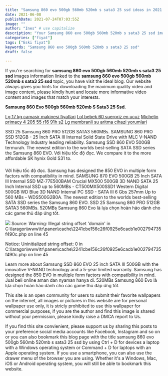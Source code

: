 ```yaml
---
title: "Samsung 860 evo 500gb 560mb 520mb s sata3 25 ssd ideas in 2021 "
date: 2021-06-08
publishDate: 2021-07-24T07:03:55Z
image: ""
author: "Ines" # use capitalize
description: "Your Samsung 860 evo 500gb 560mb 520mb s sata3 25 ssd images are ready in this website. Samsung 860 evo 500gb 560mb 520mb s sata3 25 ssd are a topic that is being searched for and liked by netizens now. You can Find and Download the Samsung 860 evo 500gb 560mb 520mb s sata3 25 ssd files here. Get all free images."
categories: ["fiyat"]
tags: ["Eski fiyat"]
keywords: "Samsung 860 evo 500gb 560mb 520mb s sata3 25 ssd"
draft: false

---
```


If you're searching for **samsung 860 evo 500gb 560mb 520mb s sata3 25 ssd** images information linked to the **samsung 860 evo 500gb 560mb 520mb s sata3 25 ssd** topic, you have visit the ideal  blog.  Our website always  gives you  hints  for downloading  the maximum  quality video and image  content, please kindly hunt and locate more informative video content and images  that match your interests.

**Samsung 860 Evo 500gb 560mb 520mb S Sata3 25 Ssd**. 


[Lg 17 kg camasir makinesi fiyatlari](/lg-17-kg-camasir-makinesi-fiyatlari/)
[Lol bebek 60 suerpriz en ucuz](/lol-bebek-60-suerpriz-en-ucuz/)
[Michelin primacy 4 205 55 r16 91h s2](/michelin-primacy-4-205-55-r16-91h-s2/)
[Lg membranli su aritma cihazi yorumlari](/lg-membranli-su-aritma-cihazi-yorumlari/)

SSD 25 Samsung 860 PRO 512GB SATA3 560MBs. SAMSUNG 860 PRO SSD 512GB - 25 Inch SATA III Internal Solid State Drive with MLC V-NAND Technology Industry leading reliability. Samsung SSD 860 EVO 500GB termurah. The newest edition to the worlds best-selling SATA SSD series the Samsung 860 EVO. Với hiệu tốc độ đọc. We compare it to the more affordable SK hynix Gold S31 to.

### 

Với hiệu tốc độ đọc. Samsung has designed the 850 EVO in multiple form factors with compatibility in mind. SAMSUNG 870 EVO 500GB 25 Inch SATA III Internal SSD MZ-77E500BAM Crucial MX500 500GB 3D NAND SATA 25 Inch Internal SSD up to 560MBs - CT500MX500SSD1 Western Digital 500GB WD Blue 3D NAND Internal PC SSD - SATA III 6 Gbs 257mm Up to 560 MBs - WDS500G2B0A. The newest edition to the worlds best-selling SATA SSD series the Samsung 860 EVO. SSD 25 Samsung 860 PRO 512GB SATA3 560MBs. 520MBs Samsung 860 Evo là lựa chọn hoàn hảo dành cho các game thủ đáp ứng tốt.


![]( "")
Source: 
Warning: Illegal string offset 'domain' in C:\laragon\www\tr\panen\cache\2241cbe156c26f0925e6cacb1e002794735f490c.php on line 45

Notice: Uninitialized string offset: 0 in C:\laragon\www\tr\panen\cache\2241cbe156c26f0925e6cacb1e002794735f490c.php on line 45


 Learn more about Samsung SSD 860 EVO 25 inch SATA III 500GB with the innovative V-NAND technology and a 5-year limited warranty. Samsung has designed the 850 EVO in multiple form factors with compatibility in mind. Jual beli online aman dan nyaman hanya di. 520MBs Samsung 860 Evo là lựa chọn hoàn hảo dành cho các game thủ đáp ứng tốt.

This site is an open community for users to submit their favorite wallpapers on the internet, all images or pictures in this website are for personal wallpaper use only, it is stricly prohibited to use this wallpaper for commercial purposes, if you are the author and find this image is shared without your permission, please kindly raise a DMCA report to Us.

If you find this site convienient, please support us by sharing this posts to your preference social media accounts like Facebook, Instagram and so on or you can also bookmark this blog page with the title samsung 860 evo 500gb 560mb 520mb s sata3 25 ssd by using Ctrl + D for devices a laptop with a Windows operating system or Command + D for laptops with an Apple operating system. If you use a smartphone, you can also use the drawer menu of the browser you are using. Whether it's a Windows, Mac, iOS or Android operating system, you will still be able to bookmark this website.
